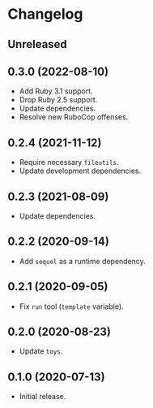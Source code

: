 # Changelog

## Unreleased

## 0.3.0 (2022-08-10)

*   Add Ruby 3.1 support.
*   Drop Ruby 2.5 support.
*   Update dependencies.
*   Resolve new RuboCop offenses.

## 0.2.4 (2021-11-12)

*   Require necessary `fileutils`.
*   Update development dependencies.

## 0.2.3 (2021-08-09)

* Update dependencies.

## 0.2.2 (2020-09-14)

*   Add `sequel` as a runtime dependency.

## 0.2.1 (2020-09-05)

*   Fix `run` tool (`template` variable).

## 0.2.0 (2020-08-23)

*   Update `toys`.

## 0.1.0 (2020-07-13)

*   Initial release.
